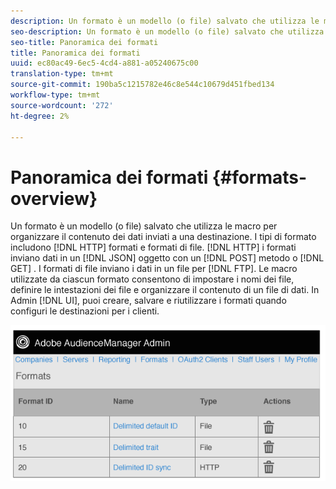 ```yaml
---
description: Un formato è un modello (o file) salvato che utilizza le macro per organizzare il contenuto dei dati inviati a una destinazione. I tipi di formato includono i formati HTTP e i formati di file. I formati HTTP inviano dati in un oggetto JSON con un metodo POST o GET. I formati di file inviano i dati in un file tramite FTP. Le macro utilizzate da ciascun formato consentono di impostare i nomi dei file, definire le intestazioni dei file e organizzare il contenuto di un file di dati. Nell’interfaccia utente Amministratore, puoi creare, salvare e riutilizzare i formati quando imposti le destinazioni ai clienti.
seo-description: Un formato è un modello (o file) salvato che utilizza le macro per organizzare il contenuto dei dati inviati a una destinazione. I tipi di formato includono i formati HTTP e i formati di file. I formati HTTP inviano dati in un oggetto JSON con un metodo POST o GET. I formati di file inviano i dati in un file tramite FTP. Le macro utilizzate da ciascun formato consentono di impostare i nomi dei file, definire le intestazioni dei file e organizzare il contenuto di un file di dati. Nell’interfaccia utente Amministratore, puoi creare, salvare e riutilizzare i formati quando imposti le destinazioni ai clienti.
seo-title: Panoramica dei formati
title: Panoramica dei formati
uuid: ec80ac49-6ec5-4cd4-a881-a05240675c00
translation-type: tm+mt
source-git-commit: 190ba5c1215782e46c8e544c10679d451fbed134
workflow-type: tm+mt
source-wordcount: '272'
ht-degree: 2%

---
```



# Panoramica dei formati {#formats-overview}

Un formato è un modello (o file) salvato che utilizza le macro per organizzare il contenuto dei dati inviati a una destinazione. I tipi di formato includono [!DNL HTTP] formati e formati di file. [!DNL HTTP] i formati inviano dati in un [!DNL JSON] oggetto con un [!DNL POST] metodo o [!DNL GET] . I formati di file inviano i dati in un file per [!DNL FTP]. Le macro utilizzate da ciascun formato consentono di impostare i nomi dei file, definire le intestazioni dei file e organizzare il contenuto di un file di dati. In Admin [!DNL UI], puoi creare, salvare e riutilizzare i formati quando configuri le destinazioni per i clienti.

![](assets/formats.png)